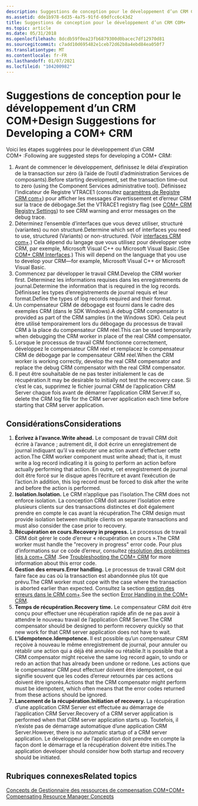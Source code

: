 ```yaml
---
description: Suggestions de conception pour le développement d’un CRM COM+
ms.assetid: dde1b978-6d35-4a75-91fd-69dfcc6c43d2
title: Suggestions de conception pour le développement d’un CRM COM+
ms.topic: article
ms.date: 05/31/2018
ms.openlocfilehash: 8dcdb59f0ea23fb6879300d0bacec7df12970d81
ms.sourcegitcommit: c7add10d695482e1ceb72d62b8a4ebd84ea050f7
ms.translationtype: MT
ms.contentlocale: fr-FR
ms.lasthandoff: 01/07/2021
ms.locfileid: "104200982"
---
```

# <a name="design-suggestions-for-developing-a-com-crm"></a><span data-ttu-id="ac2ce-103">Suggestions de conception pour le développement d’un CRM COM+</span><span class="sxs-lookup"><span data-stu-id="ac2ce-103">Design Suggestions for Developing a COM+ CRM</span></span>

<span data-ttu-id="ac2ce-104">Voici les étapes suggérées pour le développement d’un CRM COM+ :</span><span class="sxs-lookup"><span data-stu-id="ac2ce-104">Following are suggested steps for developing a COM+ CRM:</span></span>

1.  <span data-ttu-id="ac2ce-105">Avant de commencer le développement, définissez le délai d’expiration de la transaction sur zéro (à l’aide de l’outil d’administration Services de composants).</span><span class="sxs-lookup"><span data-stu-id="ac2ce-105">Before starting development, set the transaction time-out to zero (using the Component Services administrative tool).</span></span> <span data-ttu-id="ac2ce-106">Définissez l’indicateur de Registre VTRACE1 (consultez [paramètres de Registre CRM com+](com--crm-registry-settings.md)) pour afficher les messages d’avertissement et d’erreur CRM sur la trace de débogage.</span><span class="sxs-lookup"><span data-stu-id="ac2ce-106">Set the VTRACE1 registry flag (see [COM+ CRM Registry Settings](com--crm-registry-settings.md)) to see CRM warning and error messages on the debug trace.</span></span>
2.  <span data-ttu-id="ac2ce-107">Déterminez l’ensemble d’interfaces que vous devez utiliser, structuré (variantes) ou non structuré.</span><span class="sxs-lookup"><span data-stu-id="ac2ce-107">Determine which set of interfaces you need to use, structured (Variants) or non-structured.</span></span> <span data-ttu-id="ac2ce-108">(Voir [interfaces CRM com+](com--crm-interfaces.md).) Cela dépend du langage que vous utilisez pour développer votre CRM, par exemple, Microsoft Visual C++ ou Microsoft Visual Basic.</span><span class="sxs-lookup"><span data-stu-id="ac2ce-108">(See [COM+ CRM Interfaces](com--crm-interfaces.md).) This will depend on the language that you use to develop your CRM—for example, Microsoft Visual C++ or Microsoft Visual Basic.</span></span>
3.  <span data-ttu-id="ac2ce-109">Commencez par développer le travail CRM.</span><span class="sxs-lookup"><span data-stu-id="ac2ce-109">Develop the CRM worker first.</span></span> <span data-ttu-id="ac2ce-110">Déterminez les informations requises dans les enregistrements de journal.</span><span class="sxs-lookup"><span data-stu-id="ac2ce-110">Determine the information that is required in the log records.</span></span> <span data-ttu-id="ac2ce-111">Définissez les types d’enregistrements de journal requis et leur format.</span><span class="sxs-lookup"><span data-stu-id="ac2ce-111">Define the types of log records required and their format.</span></span>
4.  <span data-ttu-id="ac2ce-112">Un compensateur CRM de débogage est fourni dans le cadre des exemples CRM (dans le SDK Windows).</span><span class="sxs-lookup"><span data-stu-id="ac2ce-112">A debug CRM compensator is provided as part of the CRM samples (in the Windows SDK).</span></span> <span data-ttu-id="ac2ce-113">Cela peut être utilisé temporairement lors du débogage du processus de travail CRM à la place du compensateur CRM réel.</span><span class="sxs-lookup"><span data-stu-id="ac2ce-113">This can be used temporarily when debugging the CRM worker in place of the real CRM compensator.</span></span>
5.  <span data-ttu-id="ac2ce-114">Lorsque le processus de travail CRM fonctionne correctement, développez le compensateur CRM réel et remplacez le compensateur CRM de débogage par le compensateur CRM réel.</span><span class="sxs-lookup"><span data-stu-id="ac2ce-114">When the CRM worker is working correctly, develop the real CRM compensator and replace the debug CRM compensator with the real CRM compensator.</span></span>
6.  <span data-ttu-id="ac2ce-115">Il peut être souhaitable de ne pas tester initialement le cas de récupération.</span><span class="sxs-lookup"><span data-stu-id="ac2ce-115">It may be desirable to initially not test the recovery case.</span></span> <span data-ttu-id="ac2ce-116">Si c’est le cas, supprimez le fichier journal CRM de l’application CRM Server chaque fois avant de démarrer l’application CRM Server.</span><span class="sxs-lookup"><span data-stu-id="ac2ce-116">If so, delete the CRM log file for the CRM server application each time before starting that CRM server application.</span></span>

## <a name="considerations"></a><span data-ttu-id="ac2ce-117">Considérations</span><span class="sxs-lookup"><span data-stu-id="ac2ce-117">Considerations</span></span>

1.  <span data-ttu-id="ac2ce-118">**Écrivez à l’avance.**</span><span class="sxs-lookup"><span data-stu-id="ac2ce-118">**Write ahead.**</span></span> <span data-ttu-id="ac2ce-119">Le composant de travail CRM doit écrire à l’avance ; autrement dit, il doit écrire un enregistrement de journal indiquant qu’il va exécuter une action avant d’effectuer cette action.</span><span class="sxs-lookup"><span data-stu-id="ac2ce-119">The CRM worker component must write ahead; that is, it must write a log record indicating it is going to perform an action before actually performing that action.</span></span> <span data-ttu-id="ac2ce-120">En outre, cet enregistrement de journal doit être forcé sur le disque après l’écriture et avant l’exécution de l’action.</span><span class="sxs-lookup"><span data-stu-id="ac2ce-120">In addition, this log record must be forced to disk after the write and before the action is performed.</span></span>
2.  <span data-ttu-id="ac2ce-121">**Isolation.**</span><span class="sxs-lookup"><span data-stu-id="ac2ce-121">**Isolation.**</span></span> <span data-ttu-id="ac2ce-122">Le CRM n’applique pas l’isolation.</span><span class="sxs-lookup"><span data-stu-id="ac2ce-122">The CRM does not enforce isolation.</span></span> <span data-ttu-id="ac2ce-123">La conception CRM doit assurer l’isolation entre plusieurs clients sur des transactions distinctes et doit également prendre en compte le cas avant la récupération.</span><span class="sxs-lookup"><span data-stu-id="ac2ce-123">The CRM design must provide isolation between multiple clients on separate transactions and must also consider the case prior to recovery.</span></span>
3.  <span data-ttu-id="ac2ce-124">**Récupération en cours.**</span><span class="sxs-lookup"><span data-stu-id="ac2ce-124">**Recovery in progress.**</span></span> <span data-ttu-id="ac2ce-125">Le processus de travail CRM doit gérer le code d’erreur « récupération en cours ».</span><span class="sxs-lookup"><span data-stu-id="ac2ce-125">The CRM worker must handle the "recovery in progress" error code.</span></span> <span data-ttu-id="ac2ce-126">Pour plus d’informations sur ce code d’erreur, consultez [résolution des problèmes liés à com+ CRM](troubleshooting-the-com--crm.md) .</span><span class="sxs-lookup"><span data-stu-id="ac2ce-126">See [Troubleshooting the COM+ CRM](troubleshooting-the-com--crm.md) for more information about this error code.</span></span>
4.  <span data-ttu-id="ac2ce-127">**Gestion des erreurs.**</span><span class="sxs-lookup"><span data-stu-id="ac2ce-127">**Error handling.**</span></span> <span data-ttu-id="ac2ce-128">Le processus de travail CRM doit faire face au cas où la transaction est abandonnée plus tôt que prévu.</span><span class="sxs-lookup"><span data-stu-id="ac2ce-128">The CRM worker must cope with the case where the transaction is aborted earlier than expected.</span></span> <span data-ttu-id="ac2ce-129">Consultez la section [gestion des erreurs dans le CRM com+](error-handling-in-the-com--crm.md).</span><span class="sxs-lookup"><span data-stu-id="ac2ce-129">See the section [Error Handling in the COM+ CRM](error-handling-in-the-com--crm.md).</span></span>
5.  <span data-ttu-id="ac2ce-130">**Temps de récupération.**</span><span class="sxs-lookup"><span data-stu-id="ac2ce-130">**Recovery time.**</span></span> <span data-ttu-id="ac2ce-131">Le compensateur CRM doit être conçu pour effectuer une récupération rapide afin de ne pas avoir à attendre le nouveau travail de l’application CRM Server.</span><span class="sxs-lookup"><span data-stu-id="ac2ce-131">The CRM compensator should be designed to perform recovery quickly so that new work for that CRM server application does not have to wait.</span></span>
6.  <span data-ttu-id="ac2ce-132">**L’idempotence.**</span><span class="sxs-lookup"><span data-stu-id="ac2ce-132">**Idempotence.**</span></span> <span data-ttu-id="ac2ce-133">Il est possible qu’un compensateur CRM reçoive à nouveau le même enregistrement de journal, pour annuler ou rétablir une action qui a déjà été annulée ou rétablie.</span><span class="sxs-lookup"><span data-stu-id="ac2ce-133">It is possible that a CRM compensator might receive the same log record again, to undo or redo an action that has already been undone or redone.</span></span> <span data-ttu-id="ac2ce-134">Les actions que le compensateur CRM peut effectuer doivent être idempotent, ce qui signifie souvent que les codes d’erreur retournés par ces actions doivent être ignorés.</span><span class="sxs-lookup"><span data-stu-id="ac2ce-134">Actions that the CRM compensator might perform must be idempotent, which often means that the error codes returned from these actions should be ignored.</span></span>
7.  <span data-ttu-id="ac2ce-135">**Lancement de la récupération.**</span><span class="sxs-lookup"><span data-stu-id="ac2ce-135">**Initiation of recovery.**</span></span> <span data-ttu-id="ac2ce-136">La récupération d’une application CRM Server est effectuée au démarrage de l’application CRM Server.</span><span class="sxs-lookup"><span data-stu-id="ac2ce-136">Recovery of a CRM server application is performed when that CRM server application starts up.</span></span> <span data-ttu-id="ac2ce-137">Toutefois, il n’existe pas de démarrage automatique d’une application CRM Server.</span><span class="sxs-lookup"><span data-stu-id="ac2ce-137">However, there is no automatic startup of a CRM server application.</span></span> <span data-ttu-id="ac2ce-138">Le développeur de l’application doit prendre en compte la façon dont le démarrage et la récupération doivent être initiés.</span><span class="sxs-lookup"><span data-stu-id="ac2ce-138">The application developer should consider how both startup and recovery should be initiated.</span></span>

## <a name="related-topics"></a><span data-ttu-id="ac2ce-139">Rubriques connexes</span><span class="sxs-lookup"><span data-stu-id="ac2ce-139">Related topics</span></span>

<dl> <dt>

[<span data-ttu-id="ac2ce-140">Concepts de Gestionnaire des ressources de compensation COM+</span><span class="sxs-lookup"><span data-stu-id="ac2ce-140">COM+ Compensating Resource Manager Concepts</span></span>](com--compensating-resource-manager-concepts.md)
</dt> </dl>

 

 



